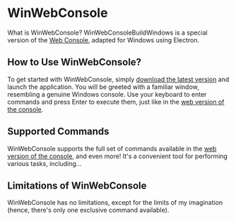 # WinWebConsole
What is WinWebConsole?
WinWebConsoleBuildWindows is a special version of the [Web Console](https://github.com/dimayastrebovYT/WebWinConsole), adapted for Windows using Electron.

## How to Use WinWebConsole?
To get started with WinWebConsole, simply [download the latest version](https://github.com/DimaYastrebovYT/WinWebConsoleWinBuild/releases/) and launch the application. You will be greeted with a familiar window, resembling a genuine Windows console. Use your keyboard to enter commands and press Enter to execute them, just like in the [web version of the console](https://github.com/dimayastrebovYT/WebWinConsole).

## Supported Commands
WinWebConsole supports the full set of commands available in the [web version of the console](https://github.com/dimayastrebovYT/WebWinConsole), and even more! It's a convenient tool for performing various tasks, including...

## Limitations of WinWebConsole
WinWebConsole has no limitations, except for the limits of my imagination (hence, there's only one exclusive command available).
